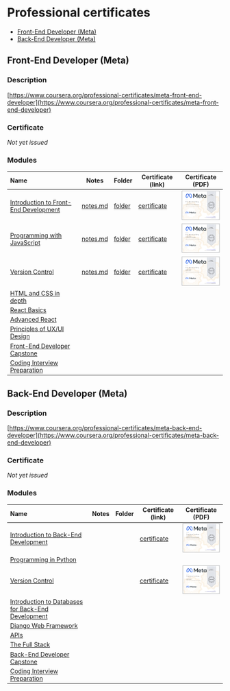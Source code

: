 <!-- omit in toc -->
# Professional certificates

- [Front-End Developer (Meta)](#front-end-developer-meta)
- [Back-End Developer (Meta)](#back-end-developer-meta)

## Front-End Developer (Meta)

<!-- omit in toc -->
### Description

[https://www.coursera.org/professional-certificates/meta-front-end-developer](https://www.coursera.org/professional-certificates/meta-front-end-developer)

<!-- omit in toc -->
### Certificate

*Not yet issued*

<!-- omit in toc -->
### Modules

| Name                                                                                                          | Notes                                                                                                                                         | Folder                                                                                                                             | Certificate (link)                                                                  | Certificate (PDF)                                                                                                                                                                                                                                                              |
| :------------------------------------------------------------------------------------------------------------ | --------------------------------------------------------------------------------------------------------------------------------------------- | ---------------------------------------------------------------------------------------------------------------------------------- | ----------------------------------------------------------------------------------- | ------------------------------------------------------------------------------------------------------------------------------------------------------------------------------------------------------------------------------------------------------------------------------ |
| [Introduction to Front-End Development](https://www.coursera.org/learn/introduction-to-front-end-development) | [notes.md](https://github.com/thorlindberg/certificates/tree/main/Front-End%20Developer/Introduction%20to%20Front-End%20Development/notes.md) | [folder](https://github.com/thorlindberg/certificates/tree/main/Front-End%20Developer/Introduction%20to%20Front-End%20Development) | [certificate](https://www.coursera.org/account/accomplishments/verify/65ENNUWMS2L3) | <a href="Front-End%20Developer/Introduction%20to%20Front-End%20Development/certificate.pdf"><img alt="Image of certificate for Introduction to Front-End Development" src="Front-End%20Developer/Introduction%20to%20Front-End%20Development/certificate.png" width="100"></a> |
| [Programming with JavaScript](https://www.coursera.org/learn/programming-with-javascript)                     | [notes.md](https://github.com/thorlindberg/certificates/tree/main/Front-End%20Developer/Programming%20with%20JavaScript/notes.md)             | [folder](https://github.com/thorlindberg/certificates/tree/main/Front-End%20Developer/Programming%20with%20JavaScript)             | [certificate](https://www.coursera.org/account/accomplishments/verify/C649GETGFY22) | <a href="Front-End%20Developer/Programming%20with%20JavaScript/certificate.pdf"><img alt="Image of certificate for Programming with JavaScript" src="Front-End%20Developer/Programming%20with%20JavaScript/certificate.png" width="100"></a>                                   |
| [Version Control](https://www.coursera.org/learn/introduction-to-version-control)                             | [notes.md](https://github.com/thorlindberg/certificates/tree/main/Front-End%20Developer/Version%20Control/notes.md)                           | [folder](https://github.com/thorlindberg/certificates/tree/main/Front-End%20Developer/Version%20Control)                           | [certificate](https://www.coursera.org/account/accomplishments/verify/UXYPSMTYUTAP) | <a href="Front-End%20Developer/Version%20Control/certificate.pdf"><img alt="Image of certificate for Version Control" src="Front-End%20Developer/Version%20Control/certificate.png" width="100"></a>                                                                           |
| [HTML and CSS in depth](https://www.coursera.org/learn/html-and-css-in-depth)                                 |                                                                                                                                               |                                                                                                                                    |                                                                                     |                                                                                                                                                                                                                                                                                |
| [React Basics](https://www.coursera.org/learn/react-basics)                                                   |                                                                                                                                               |                                                                                                                                    |                                                                                     |                                                                                                                                                                                                                                                                                |
| [Advanced React](https://www.coursera.org/learn/advanced-react)                                               |                                                                                                                                               |                                                                                                                                    |                                                                                     |                                                                                                                                                                                                                                                                                |
| [Principles of UX/UI Design](https://www.coursera.org/learn/principles-of-ux-ui-design)                       |                                                                                                                                               |                                                                                                                                    |                                                                                     |                                                                                                                                                                                                                                                                                |
| [Front-End Developer Capstone](https://www.coursera.org/learn/meta-front-end-developer-capstone)              |                                                                                                                                               |                                                                                                                                    |                                                                                     |                                                                                                                                                                                                                                                                                |
| [Coding Interview Preparation](https://www.coursera.org/learn/coding-interview-preparation)                   |                                                                                                                                               |                                                                                                                                    |                                                                                     |                                                                                                                                                                                                                                                                                |

## Back-End Developer (Meta)

<!-- omit in toc -->
### Description

[https://www.coursera.org/professional-certificates/meta-back-end-developer](https://www.coursera.org/professional-certificates/meta-back-end-developer)

<!-- omit in toc -->
### Certificate

*Not yet issued*

<!-- omit in toc -->
### Modules

| Name                                                                                                                         | Notes | Folder | Certificate (link)                                                                  | Certificate (PDF)                                                                                                                                                                                                                                                         |
| :--------------------------------------------------------------------------------------------------------------------------- | ----- | ------ | ----------------------------------------------------------------------------------- | ------------------------------------------------------------------------------------------------------------------------------------------------------------------------------------------------------------------------------------------------------------------------- |
| [Introduction to Back-End Development](https://www.coursera.org/learn/introduction-to-back-end-development)                  |       |        | [certificate](https://www.coursera.org/account/accomplishments/verify/6H3RNVJUP5Q8) | <a href="Back-End%20Developer/Introduction%20to%20Back-End%20Development/certificate.pdf"><img alt="Image of certificate for Introduction to Back-End Development" src="Back-End%20Developer/Introduction%20to%20Back-End%20Development/certificate.png" width="100"></a> |
| [Programming in Python](https://www.coursera.org/learn/programming-in-python)                                                |       |        |                                                                                     |                                                                                                                                                                                                                                                                           |
| [Version Control](https://www.coursera.org/learn/introduction-to-version-control)                                            |       |        | [certificate](https://www.coursera.org/account/accomplishments/verify/UXYPSMTYUTAP) | <a href="Back-End%20Developer/Version%20Control/certificate.pdf"><img alt="Image of certificate for Version Control" src="Back-End%20Developer/Version%20Control/certificate.png" width="100"></a>                                                                        |
| [Introduction to Databases for Back-End Development](https://www.coursera.org/learn/intro-to-databases-back-end-development) |       |        |                                                                                     |                                                                                                                                                                                                                                                                           |
| [Django Web Framework](https://www.coursera.org/learn/django-web-framework)                                                  |       |        |                                                                                     |                                                                                                                                                                                                                                                                           |
| [APIs](https://www.coursera.org/learn/apis)                                                                                  |       |        |                                                                                     |                                                                                                                                                                                                                                                                           |
| [The Full Stack](https://www.coursera.org/learn/the-full-stack)                                                              |       |        |                                                                                     |                                                                                                                                                                                                                                                                           |
| [Back-End Developer Capstone](https://www.coursera.org/learn/back-end-developer-capstone)                                    |       |        |                                                                                     |                                                                                                                                                                                                                                                                           |
| [Coding Interview Preparation](https://www.coursera.org/learn/coding-interview-preparation)                                  |       |        |                                                                                     |                                                                                                                                                                                                                                                                           |